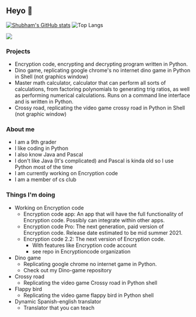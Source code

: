 ## Heyo 👋

[![Shubham's GitHub stats](https://github-readme-stats.vercel.app/api?username=skparab1)](https://github.com/skparab1/github-readme-stats)
![Top Langs](https://github-readme-stats.vercel.app/api/top-langs/?username=skparab1)

![](https://visitor-badge.laobi.icu/badge?page_id=skparab1.skparab1)

### Projects
  - Encryption code, encrypting and decrypting program written in Python.
  - Dino game, replicating google chrome's no internet dino game in Python in Shell (not graphics window)
  - Master math calculator, calculator that can perform all sorts of calculations, from factoring polynomials to generating trig ratios, as well as performing numerical calculations. Runs on a command line interface and is written in Python.
  - Crossy road, replicating the video game crossy road in Python in Shell (not graphic window)

### About me
  - I am a 9th grader
  - I like coding in Python
  - I also know Java and Pascal
  - I don't like Java (It's complicated) and Pascal is kinda old so I use Python most of the time
  - I am currently working on Encryption code
  - I am a member of cs club

### Things I'm doing
  - Working on Encryption code
    - Encryption code app: An app that will have the full functionality of Encryption code. Possibly can integrate within other apps.
    - Encryption code Pro: The next generation, paid version of Encryption code. Release date estimated to be mid summer 2021.
    - Encryption code 2.2: The next version of Encryption code.
      - With features like Encryption code account
      - see repo in Encryptioncode organization
 - Dino game
    - Replicating google chrome no internet game in Python.
    - Check out my Dino-game repository
 - Crossy road
    - Replicating the video game Crossy road in Python shell
 - Flappy bird
    - Replicating the video game flappy bird in Python shell
 - Dynamic Spanish-english translator
    - Translator that you can teach
